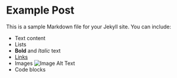 # Example Post

This is a sample Markdown file for your Jekyll site. You can include:

- Text content
- Lists
- **Bold** and *Italic* text
- [Links](https://example.com)
- Images ![Image Alt Text](/path/to/image.jpg)
- Code blocks
